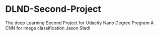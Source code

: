 # DLND-Second-Project
The deep Learning Second Project for Udacity Nano Degree Program
A CNN for image classification 
Jason Stedl 
